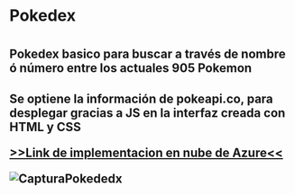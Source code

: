 <h1>Pokedex<h1> 
<h2>Pokedex basico para buscar a través de nombre ó número entre los actuales 905 Pokemon<h2>
<p> Se optiene la información de pokeapi.co, para desplegar gracias a JS en la interfaz creada con HTML y CSS<p>
<a href="https://pokedexgato.azurewebsites.net/"> >>Link de implementacion en nube de Azure<< </a>
 
![CapturaPokededx](https://user-images.githubusercontent.com/114034743/204390926-636b0c5b-6fbc-4e4e-9006-9d4ec2ac8dfa.png)
